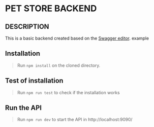# PET STORE BACKEND
## DESCRIPTION

This is a basic backend created based on the [Swagger editor](http://editor.swagger.io/). example 

## Installation
> Run ```npm install``` on the cloned directory.
## Test of installation
> Run ```npm run test``` to check if the installation works
## Run the API
> Run ```npm run dev``` to start the API in http://localhost:9090/
